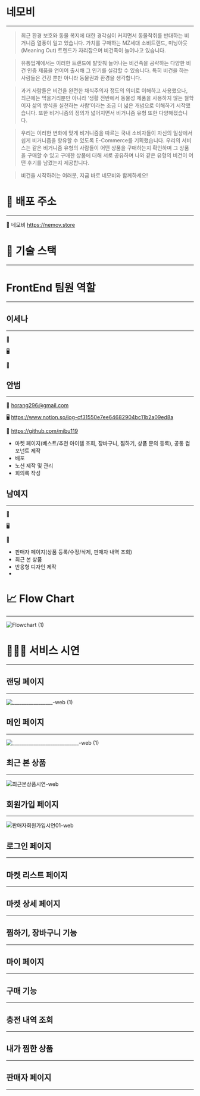 
# 네모비
***

> 최근 환경 보호와 동물 복지에 대한 경각심이 커지면서 동물착취를 반대하는 비거니즘 열풍이 일고 있습니다. 가치를 구매하는 MZ세대 소비트렌드, 미닝아웃(Meaning Out) 트렌드가 자리잡으며 비건족이 늘어나고 있습니다. 

> 유통업계에서는 이러한 트랜드에 발맞춰 늘어나는 비건족을 공략하는 다양한 비건 인증 제품을 연이어 출시해 그 인기를 실감할 수 있습니다. 특히 비건을 하는 사람들은 건강 뿐만 아니라 동물권과 환경을 생각합니다.

> 과거 사람들은 비건을 완전한 채식주의자 정도의 의미로 이해하고 사용했으나, 최근에는 먹을거리뿐만 아니라 ‘생활 전반에서 동물성 제품을 사용하지 않는 철학이자 삶의 방식을 실천하는 사람’이라는 조금 더 넓은 개념으로 이해하기 시작했습니다. 또한 비거니즘의 정의가 넓어지면서 비거니즘 유형 또한 다양해졌습니다.

> 우리는 이러한 변화에 맞게 비거니즘을 따르는 국내 소비자들이 자신의 일상에서 쉽게 비거니즘을 향유할 수 있도록 E-Commerce를 기획했습니다. 우리의 서비스는 같은 비거니즘 유형의 사람들이 어떤 상품을 구매하는지 확인하며 그 상품을 구매할 수 있고 구매한 상품에 대해 서로 공유하며 나와 같은 유형의 비건이 어떤 후기를 남겼는지 제공합니다.

> 비건을 시작하려는 여러분, 지금 바로 네모비와 함께하세요!


# 🔗 배포 주소
---
🌿 네모비 https://nemov.store


# 🔧 기술 스택
---


# FrontEnd 팀원 역할
***

## 이세나
---
📧

🖥️

👾


## 안범
---
📧 horang296@gmail.com 

🖥️ https://www.notion.so/log-cf31550e7ee64682904bc11b2a09ed8a

👾 https://github.com/mibu119

- 마켓 페이지(베스트/추천 아이템 조회, 장바구니, 찜하기, 상품 문의 등록), 공통 컴포넌트 제작
- 배포 
- 노션 제작 및 관리
- 회의록 작성

## 남예지
---
📧

🖥️

👾

- 판매자 페이지(상품 등록/수정/삭제, 판매자 내역 조회)
- 최근 본 상품
- 반응형 디자인 제작
- 


# 📈 Flow Chart
---
![Flowchart (1)](https://user-images.githubusercontent.com/114740795/213332612-12073458-ed40-4885-84f5-45c688f1c39c.png)

# 👩🏻‍💻 서비스 시연

***

## 랜딩 페이지
---
![_________________-web (1)](https://user-images.githubusercontent.com/114740795/213335472-2755ae23-9865-4b15-85c0-034be05eb2c4.gif)



## 메인 페이지
---
![____________________________-web (1)](https://user-images.githubusercontent.com/114740795/213340943-dad85ed0-070e-4dd3-8712-f112599cfeab.gif)


## 최근 본 상품
---
![최근본상품시연-web](https://user-images.githubusercontent.com/114740795/213341396-086fe9bf-3739-41f6-86d9-335e576069a4.gif)



## 회원가입 페이지
---
![판매자회원가입시연01-web](https://user-images.githubusercontent.com/114740795/213338019-cf787a79-363b-4d39-978b-03e62886f3ea.gif)



## 로그인 페이지
---



## 마켓 리스트 페이지
---



## 마켓 상세 페이지
---



## 찜하기, 장바구니 기능
---



## 마이 페이지
---



## 구매 기능
---



## 충전 내역 조회
---



## 내가 찜한 상품
---



## 판매자 페이지
---







